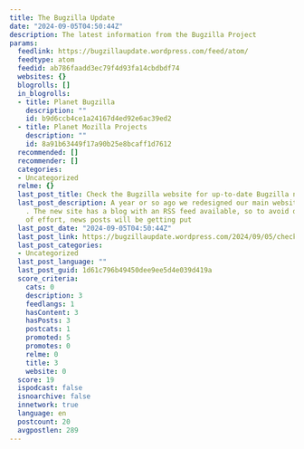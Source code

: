 ```yaml
---
title: The Bugzilla Update
date: "2024-09-05T04:50:44Z"
description: The latest information from the Bugzilla Project
params:
  feedlink: https://bugzillaupdate.wordpress.com/feed/atom/
  feedtype: atom
  feedid: ab786faadd3ec79f4d93fa14cbdbdf74
  websites: {}
  blogrolls: []
  in_blogrolls:
  - title: Planet Bugzilla
    description: ""
    id: b9d6ccb4ce1a24167d4ed92e6ac39ed2
  - title: Planet Mozilla Projects
    description: ""
    id: 8a91b63449f17a90b25e8bcaff1d7612
  recommended: []
  recommender: []
  categories:
  - Uncategorized
  relme: {}
  last_post_title: Check the Bugzilla website for up-to-date Bugzilla news
  last_post_description: A year or so ago we redesigned our main website at https://www.bugzilla.org/
    . The new site has a blog with an RSS feed available, so to avoid duplication
    of effort, news posts will be getting put
  last_post_date: "2024-09-05T04:50:44Z"
  last_post_link: https://bugzillaupdate.wordpress.com/2024/09/05/check-the-bugzilla-website-for-up-to-date-bugzilla-news/
  last_post_categories:
  - Uncategorized
  last_post_language: ""
  last_post_guid: 1d61c796b49450dee9ee5d4e039d419a
  score_criteria:
    cats: 0
    description: 3
    feedlangs: 1
    hasContent: 3
    hasPosts: 3
    postcats: 1
    promoted: 5
    promotes: 0
    relme: 0
    title: 3
    website: 0
  score: 19
  ispodcast: false
  isnoarchive: false
  innetwork: true
  language: en
  postcount: 20
  avgpostlen: 289
---
```

